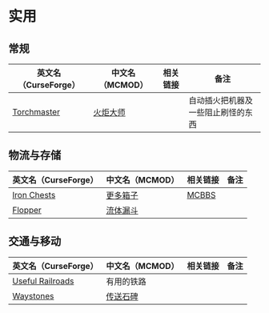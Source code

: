 # 实用

## 常规

| 英文名（CurseForge）                                                    | 中文名（MCMOD）                                 | 相关链接 | 备注                               |
| ----------------------------------------------------------------------- | ----------------------------------------------- | -------- | ---------------------------------- |
| [Torchmaster](https://www.curseforge.com/minecraft/mc-mods/torchmaster) | [火炬大师](https://www.mcmod.cn/class/779.html) |          | 自动插火把机器及一些阻止刷怪的东西 |

## 物流与存储

| 英文名（CurseForge）                                                    | 中文名（MCMOD）                                  | 相关链接                                              | 备注 |
| ----------------------------------------------------------------------- | ------------------------------------------------ | ----------------------------------------------------- | ---- |
| [Iron Chests](https://www.curseforge.com/minecraft/mc-mods/iron-chests) | [更多箱子](https://www.mcmod.cn/class/20.html)   | [MCBBS](https://www.mcbbs.net/thread-372723-1-1.html) |      |
| [Flopper](https://www.curseforge.com/minecraft/mc-mods/flopper)         | [流体漏斗](https://www.mcmod.cn/class/2096.html) |                                                       |      |

## 交通与移动

| 英文名（CurseForge）                                                              | 中文名（MCMOD）                                  | 相关链接 | 备注 |
| --------------------------------------------------------------------------------- | ------------------------------------------------ | -------- | ---- |
| [Useful Railroads](https://www.curseforge.com/minecraft/mc-mods/useful-railroads) | 有用的铁路                                       |          |      |
| [Waystones](https://www.curseforge.com/minecraft/mc-mods/waystones)               | [传送石碑](https://www.mcmod.cn/class/1339.html) |          |      |
